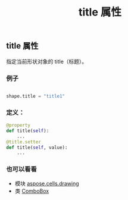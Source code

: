 ﻿---
title: title 属性
second_title: Aspose.Cells for Python via .NET API 参考文献
description:
type: docs
weight: 1090
url: /zh/python-net/aspose.cells.drawing/combobox/title/
is_root: false
---
## title 属性

指定当前形状对象的 title（标题）。

### 例子

```python

shape.title = "title1"

```
### 定义：
```python
@property
def title(self):
    ...
@title.setter
def title(self, value):
    ...
```

### 也可以看看
* 模块 [aspose.cells.drawing](../../)
* 类 [ComboBox](/cells/zh/python-net/aspose.cells.drawing/combobox)
